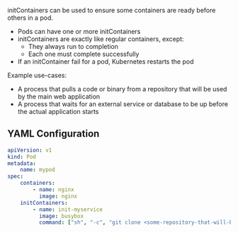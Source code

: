 initContainers can be used to ensure some containers are ready before others in a pod.

-   Pods can have one or more initContainers
-   initContainers are exactly like regular containers, except:
    -   They always run to completion
    -   Each one must complete successfully
-   If an initContainer fail for a pod, Kubernetes restarts the pod

Example use-cases:

-   A process that pulls a code or binary from a repository that will be used by the main web application
-   A process that waits for an external service or database to be up before the actual application starts

## YAML Configuration

```yaml
apiVersion: v1
kind: Pod
metadata:
    name: mypod
spec:
    containers:
        - name: nginx
          image: nginx
    initContainers:
        - name: init-myservice
          image: busybox
          command: ["sh", "-c", "git clone <some-repository-that-will-be-used-by-application> ;"]
```

